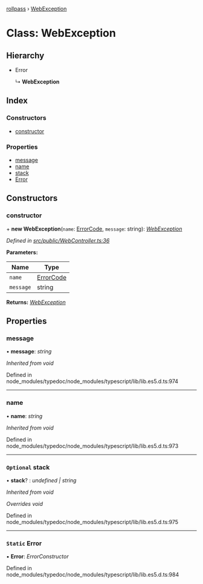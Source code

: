 [rollpass](../README.md) › [WebException](webexception.md)

# Class: WebException

## Hierarchy

* Error

  ↳ **WebException**

## Index

### Constructors

* [constructor](webexception.md#constructor)

### Properties

* [message](webexception.md#message)
* [name](webexception.md#name)
* [stack](webexception.md#optional-stack)
* [Error](webexception.md#static-error)

## Constructors

###  constructor

\+ **new WebException**(`name`: [ErrorCode](../enums/errorcode.md), `message`: string): *[WebException](webexception.md)*

*Defined in [src/public/WebController.ts:36](https://github.com/RollPass/rollpass-js/blob/7a52522/src/public/WebController.ts#L36)*

**Parameters:**

Name | Type |
------ | ------ |
`name` | [ErrorCode](../enums/errorcode.md) |
`message` | string |

**Returns:** *[WebException](webexception.md)*

## Properties

###  message

• **message**: *string*

*Inherited from void*

Defined in node_modules/typedoc/node_modules/typescript/lib/lib.es5.d.ts:974

___

###  name

• **name**: *string*

*Inherited from void*

Defined in node_modules/typedoc/node_modules/typescript/lib/lib.es5.d.ts:973

___

### `Optional` stack

• **stack**? : *undefined | string*

*Inherited from void*

*Overrides void*

Defined in node_modules/typedoc/node_modules/typescript/lib/lib.es5.d.ts:975

___

### `Static` Error

▪ **Error**: *ErrorConstructor*

Defined in node_modules/typedoc/node_modules/typescript/lib/lib.es5.d.ts:984
